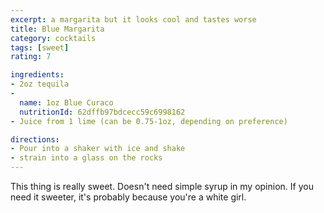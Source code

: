 ```yaml
---
excerpt: a margarita but it looks cool and tastes worse
title: Blue Margarita
category: cocktails
tags: [sweet]
rating: 7

ingredients:
- 2oz tequila
- 
  name: 1oz Blue Curaco
  nutritionId: 62dffb97bdcecc59c6998162
- Juice from 1 lime (can be 0.75-1oz, depending on preference)

directions:
- Pour into a shaker with ice and shake
- strain into a glass on the rocks
---
```


This thing is really sweet. Doesn't need simple syrup in my opinion. If you need it sweeter, it's probably because you're a white girl.